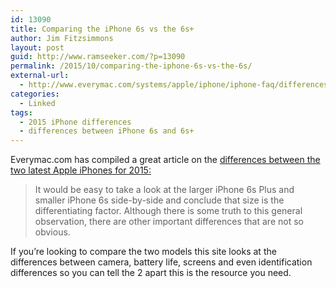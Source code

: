 ```yaml
---
id: 13090
title: Comparing the iPhone 6s vs the 6s+
author: Jim Fitzsimmons
layout: post
guid: http://www.ramseeker.com/?p=13090
permalink: /2015/10/comparing-the-iphone-6s-vs-the-6s/
external-url:
  - http://www.everymac.com/systems/apple/iphone/iphone-faq/differences-between-iphone-6s-iphone-6s-plus-models.html
categories:
  - Linked
tags:
  - 2015 iPhone differences
  - differences between iPhone 6s and 6s+
---
```

Everymac.com has compiled a great article on the [differences between the two latest Apple iPhones for 2015:][1]

> It would be easy to take a look at the larger iPhone 6s Plus and smaller iPhone 6s side-by-side and conclude that size is the differentiating factor. Although there is some truth to this general observation, there are other important differences that are not so obvious.

If you&#8217;re looking to compare the two models this site looks at the differences between camera, battery life, screens and even identification differences so you can tell the 2 apart this is the resource you need.

 [1]: http://www.everymac.com/systems/apple/iphone/iphone-faq/differences-between-iphone-6s-iphone-6s-plus-models.html
